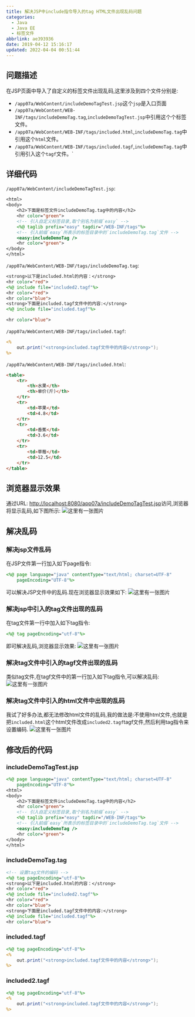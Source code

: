 ```yaml
---
title: 解决JSP中include指令导入的tag HTML文件出现乱码问题
categories: 
  - Java
  - Java EE
  - 标签文件
abbrlink: ae393936
date: 2019-04-12 15:16:17
updated: 2022-04-04 00:51:44
---
```

## 问题描述 ##
在JSP页面中导入了自定义的标签文件出现乱码,这里涉及到四个文件分别是:
- `/app07a/WebContent/includeDemoTagTest.jsp`这个`jsp`是入口页面
- `/app07a/WebContent/WEB-INF/tags/includeDemoTag.tag`,`includeDemoTagTest.jsp`中引用这个个标签文件。
- `/app07a/WebContent/WEB-INF/tags/included.html`,`includeDemoTag.tag`中引用这个`html`文件。
- `/app07a/WebContent/WEB-INF/tags/included.tagf`,`includeDemoTag.tag`中引用引入这个`tagf`文件。`

## 详细代码 ##
`/app07a/WebContent/includeDemoTagTest.jsp`:
```jsp
<html>
<body>
    <h2>下面是标签文件includeDemoTag.tag中的内容</h2>
    <hr color="green">
    <!-- 引入自定义标签目录,取个别名为前缀`easy` -->
    <%@ taglib prefix="easy" tagdir="/WEB-INF/tags"%>
    <!-- 引入前缀`easy`所表示的标签目录中的`includeDemoTag.tag`文件 -->
    <easy:includeDemoTag />
    <hr color="green">
</body>
</html>
```
`/app07a/WebContent/WEB-INF/tags/includeDemoTag.tag`:
```jsp
<strong>以下是included.html的内容：</strong>
<hr color="red">
<%@ include file="included2.tagf"%>
<hr color="red">
<hr color="blue">
<strong>下面是included.tagf文件中的内容:</strong>
<%@ include file="included.tagf"%>

<hr color="blue">
```
`/app07a/WebContent/WEB-INF/tags/included.tagf`:
```jsp
<%
    out.print("<strong>included.tagf文件中的内容</strong>");
%>
```
`/app07a/WebContent/WEB-INF/tags/included.html`:
```html
<table>
    <tr>
        <th>水果</th>
        <th>单价(斤)</th>
    </tr>
    <tr>
        <td>苹果</td>
        <td>4.8</td>
    </tr>
    <tr>
        <td>香蕉</td>
        <td>3.6</td>
    </tr>
    <tr>
        <td>草莓</td>
        <td>12.5</td>
    </tr>
</table>
```
## 浏览器显示效果 ##
通过URL:
[http://localhost:8080/app07a/includeDemoTagTest.jsp](http://localhost:8080/app07a/includeDemoTagTest.jsp)访问,浏览器将显示乱码,如下图所示:
![这里有一张图片](https://image-1257720033.cos.ap-shanghai.myqcloud.com/blog/JavaEE/tag%20file/encoding/1.png)
## 解决乱码 ##
### 解决jsp文件乱码 ###
在JSP文件第一行加入如下page指令:
```jsp
<%@ page language="java" contentType="text/html; charset=UTF-8"
    pageEncoding="UTF-8"%>
```
可以解决JSP文件中的乱码.现在浏览器显示效果如下:
![这里有一张图片](https://image-1257720033.cos.ap-shanghai.myqcloud.com/blog/JavaEE/tag%20file/encoding/2.png)
### 解决jsp中引入的tag文件出现的乱码 ###
在tag文件第一行中加入如下tag指令:
```jsp
<%@ tag pageEncoding="utf-8"%>
```
即可解决乱码,浏览器显示效果:
![这里有一张图片](https://image-1257720033.cos.ap-shanghai.myqcloud.com/blog/JavaEE/tag%20file/encoding/3.png)
### 解决tag文件中引入的tagf文件出现的乱码 ###
类似tag文件,在tagf文件中的第一行加入如下tag指令,可以解决乱码:
![这里有一张图片](https://image-1257720033.cos.ap-shanghai.myqcloud.com/blog/JavaEE/tag%20file/encoding/4.png)
### 解决tag文件中引入的html文件中出现的乱码 ###
我试了好多办法,都无法修改html文件的乱码,我的做法是:不使用html文件,也就是把`included.html`这个html文件改成`included2.tagf`tagf文件,然后利用tag指令来设置编码.
![这里有一张图片](https://image-1257720033.cos.ap-shanghai.myqcloud.com/blog/JavaEE/tag%20file/encoding/5.png)
## 修改后的代码 ##
### includeDemoTagTest.jsp ###
```jsp
<%@ page language="java" contentType="text/html; charset=UTF-8"
    pageEncoding="UTF-8"%>
<html>
<body>
    <h2>下面是标签文件includeDemoTag.tag中的内容</h2>
    <hr color="green">
    <!-- 引入自定义标签目录,取个别名为前缀`easy` -->
    <%@ taglib prefix="easy" tagdir="/WEB-INF/tags"%>
    <!-- 引入前缀`easy`所表示的标签目录中的`includeDemoTag.tag`文件 -->
    <easy:includeDemoTag />
    <hr color="green">
</body>
</html>
```
### includeDemoTag.tag ###
```jsp
<!-- 设置tag文件的编码 -->
<%@ tag pageEncoding="utf-8"%>
<strong>以下是included.html的内容：</strong>
<hr color="red">
<%@ include file="included2.tagf"%>
<hr color="red">
<hr color="blue">
<strong>下面是included.tagf文件中的内容:</strong>
<%@ include file="included.tagf"%>
<hr color="blue">
```
### included.tagf ###
```jsp
<%@ tag pageEncoding="utf-8"%>
<%
    out.print("<strong>included.tagf文件中的内容</strong>");
%>
```
### included2.tagf ###
```jsp
<%@ tag pageEncoding="utf-8"%>
<%
    out.print("<strong>included.tagf文件中的内容</strong>");
%>
```
